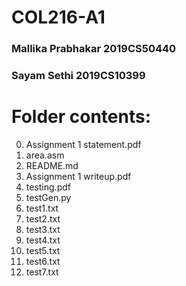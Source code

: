 # COL216-A1
### Mallika Prabhakar 2019CS50440
### Sayam Sethi       2019CS10399

# Folder contents:
0. Assignment 1 statement.pdf
1. area.asm
2. README.md
3. Assignment 1 writeup.pdf
4. testing.pdf
5. testGen.py
6. test1.txt
7. test2.txt
8. test3.txt
9. test4.txt
10. test5.txt
11. test6.txt
12. test7.txt